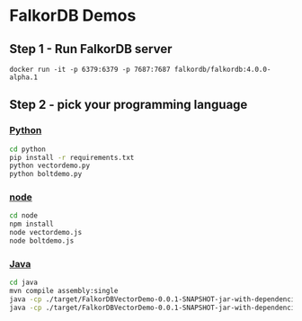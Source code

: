 # FalkorDB Demos

## Step 1 - Run FalkorDB server

```
docker run -it -p 6379:6379 -p 7687:7687 falkordb/falkordb:4.0.0-alpha.1

```

## Step 2 - pick your programming language

### [Python](https://github.com/FalkorDB/demos/tree/main/python)

```bash
cd python
pip install -r requirements.txt
python vectordemo.py
python boltdemo.py
```

### [node](https://github.com/FalkorDB/demos/tree/main/node)

```bash
cd node
npm install
node vectordemo.js
node boltdemo.js
```

### [Java](https://github.com/FalkorDB/demos/tree/main/java)

```bash
cd java
mvn compile assembly:single
java -cp ./target/FalkorDBVectorDemo-0.0.1-SNAPSHOT-jar-with-dependencies.jar com.falkordb.FalkorDBVectorDemo
java -cp ./target/FalkorDBVectorDemo-0.0.1-SNAPSHOT-jar-with-dependencies.jar com.falkordb.BoltVectorDemo
```
